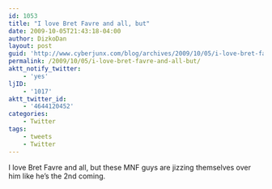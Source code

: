 ```yaml
---
id: 1053
title: "I love Bret Favre and all, but"
date: 2009-10-05T21:43:18-04:00
author: DizkoDan
layout: post
guid: 'http://www.cyberjunx.com/blog/archives/2009/10/05/i-love-bret-favre-and-all-but/'
permalink: /2009/10/05/i-love-bret-favre-and-all-but/
aktt_notify_twitter:
    - 'yes'
ljID:
    - '1017'
aktt_twitter_id:
    - '4644120452'
categories:
    - Twitter
tags:
    - tweets
    - Twitter
---
```


I love Bret Favre and all, but these MNF guys are jizzing themselves over him like he’s the 2nd coming.